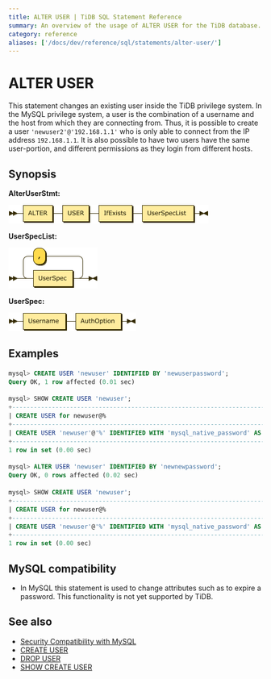 ```yaml
---
title: ALTER USER | TiDB SQL Statement Reference
summary: An overview of the usage of ALTER USER for the TiDB database.
category: reference
aliases: ['/docs/dev/reference/sql/statements/alter-user/']
---
```


# ALTER USER

This statement changes an existing user inside the TiDB privilege system. In the MySQL privilege system, a user is the combination of a username and the host from which they are connecting from. Thus, it is possible to create a user `'newuser2'@'192.168.1.1'` who is only able to connect from the IP address `192.168.1.1`. It is also possible to have two users have the same user-portion, and different permissions as they login from different hosts.

## Synopsis

**AlterUserStmt:**

![AlterUserStmt](/media/sqlgram/AlterUserStmt.png)

**UserSpecList:**

![UserSpecList](/media/sqlgram/UserSpecList.png)

**UserSpec:**

![UserSpec](/media/sqlgram/UserSpec.png)

## Examples

```sql
mysql> CREATE USER 'newuser' IDENTIFIED BY 'newuserpassword';
Query OK, 1 row affected (0.01 sec)

mysql> SHOW CREATE USER 'newuser';
+----------------------------------------------------------------------------------------------------------------------------------------------------------------------+
| CREATE USER for newuser@%                                                                                                                                            |
+----------------------------------------------------------------------------------------------------------------------------------------------------------------------+
| CREATE USER 'newuser'@'%' IDENTIFIED WITH 'mysql_native_password' AS '*5806E04BBEE79E1899964C6A04D68BCA69B1A879' REQUIRE NONE PASSWORD EXPIRE DEFAULT ACCOUNT UNLOCK |
+----------------------------------------------------------------------------------------------------------------------------------------------------------------------+
1 row in set (0.00 sec)

mysql> ALTER USER 'newuser' IDENTIFIED BY 'newnewpassword';
Query OK, 0 rows affected (0.02 sec)

mysql> SHOW CREATE USER 'newuser';
+----------------------------------------------------------------------------------------------------------------------------------------------------------------------+
| CREATE USER for newuser@%                                                                                                                                            |
+----------------------------------------------------------------------------------------------------------------------------------------------------------------------+
| CREATE USER 'newuser'@'%' IDENTIFIED WITH 'mysql_native_password' AS '*FB8A1EA1353E8775CA836233E367FBDFCB37BE73' REQUIRE NONE PASSWORD EXPIRE DEFAULT ACCOUNT UNLOCK |
+----------------------------------------------------------------------------------------------------------------------------------------------------------------------+
1 row in set (0.00 sec)
```

## MySQL compatibility

* In MySQL this statement is used to change attributes such as to expire a password. This functionality is not yet supported by TiDB.

## See also

* [Security Compatibility with MySQL](/security-compatibility-with-mysql.md)
* [CREATE USER](/sql-statements/sql-statement-create-user.md)
* [DROP USER](/sql-statements/sql-statement-drop-user.md)
* [SHOW CREATE USER](/sql-statements/sql-statement-show-create-user.md)
